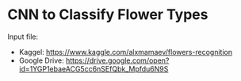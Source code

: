 # CNN to Classify Flower Types

Input file:
  * Kaggel: https://www.kaggle.com/alxmamaev/flowers-recognition
  * Google Drive: https://drive.google.com/open?id=1YGP1ebaeACG5cc6nSEfQbk_Mpfdu6N9S
